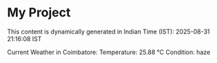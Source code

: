 # My Project

This content is dynamically generated in Indian Time (IST): 2025-08-31 21:16:08 IST


Current Weather in Coimbatore:
Temperature: 25.88 °C
Condition: haze

